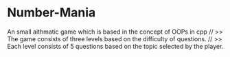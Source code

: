 # Number-Mania
An small aithmatic game which is based in the concept of OOPs in cpp 
// >> The game consists of three levels based on the difficulty of questions.
// >> Each level consists of 5 questions based on the topic selected by the player.
